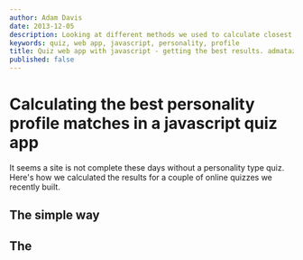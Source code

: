 ```yaml
---
author: Adam Davis
date: 2013-12-05
description: Looking at different methods we used to calculate closest personality matches from user input
keywords: quiz, web app, javascript, personality, profile
title: Quiz web app with javascript - getting the best results. admataz. 
published: false
---
```



Calculating the best personality profile matches in a javascript quiz app
====================================

It seems a site is not complete these days without a personality type quiz. Here's how we calculated the results for a couple of online quizzes we recently built. 



## The simple way


## The 